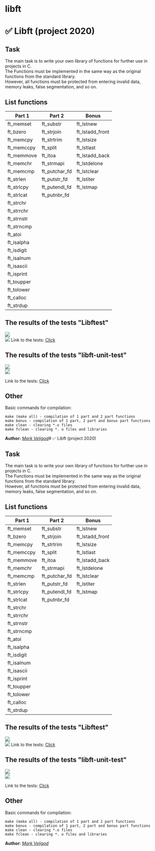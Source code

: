 # libft
# :white_check_mark: Libft (project 2020) 
## Task 
The main task is to write your own library of functions for further use in projects in C.  
The Functions must be implemented in the same way as the original functions from the standard library.  
However, all functions must be protected from entering invalid data, memory leaks, false segmentation, and so on.  
## List functions  
| Part 1  | Part 2 | Bonus |
| ------------- | ------------- | ------------- |
| ft_memset  | ft_substr  | ft_lstnew  |
| ft_bzero  | ft_strjoin  | ft_lstadd_front  |
| ft_memcpy  | ft_strtrim  | ft_lstsize  |
| ft_memccpy  | ft_split  | ft_lstlast  |
| ft_memmove  | ft_itoa  | ft_lstadd_back  |
| ft_memchr  | ft_strmapi  | ft_lstdelone  |
| ft_memcmp  | ft_putchar_fd  | ft_lstclear |
| ft_strlen  | ft_putstr_fd  | ft_lstiter  |
| ft_strlcpy  |ft_putendl_fd  | ft_lstmap  |
| ft_strlcat  | ft_putnbr_fd  |  |
| ft_strchr  |   |   |
| ft_strrchr  |   |   |
| ft_strnstr  |   |   |
| ft_strncmp  |   |   |
| ft_atoi  |   |   |
| ft_isalpha  |   |   |
| ft_isdigit  |  |   |
| ft_isalnum  |   |   |
| ft_isascii  | |   |
| ft_isprint |   |   |
| ft_toupper  |   |   |
| ft_tolower  |  |   |
| ft_calloc  |   |   |
| ft_strdup  |  |   |
## The results of the tests "Libftest"
![](https://github.com/markveligod/libft/raw/master/img/1.png)  
![](https://github.com/markveligod/libft/raw/master/img/2.png) 
Link to the tests: [Click](https://github.com/jtoty/Libftest)
## The results of the tests "libft-unit-test"
![](https://github.com/markveligod/libft/raw/master/img/3.png)  
![](https://github.com/markveligod/libft/raw/master/img/4.png)  
  
Link to the tests: [Click](https://github.com/alelievr/libft-unit-test)
## Other
Basic commands for compilation:
```
make (make all) - compilation of 1 part and 2 part functions  
make bonus - compilation of 1 part, 2 part and bonus part functions  
make clean - clearing *.o files  
make fclean - clearing *. o files and libraries  
```
  
**Author:** *[Mark Veligod](https://github.com/markveligod)*# :white_check_mark: Libft (project 2020) 
## Task 
The main task is to write your own library of functions for further use in projects in C.  
The Functions must be implemented in the same way as the original functions from the standard library.  
However, all functions must be protected from entering invalid data, memory leaks, false segmentation, and so on.  
## List functions  
| Part 1  | Part 2 | Bonus |
| ------------- | ------------- | ------------- |
| ft_memset  | ft_substr  | ft_lstnew  |
| ft_bzero  | ft_strjoin  | ft_lstadd_front  |
| ft_memcpy  | ft_strtrim  | ft_lstsize  |
| ft_memccpy  | ft_split  | ft_lstlast  |
| ft_memmove  | ft_itoa  | ft_lstadd_back  |
| ft_memchr  | ft_strmapi  | ft_lstdelone  |
| ft_memcmp  | ft_putchar_fd  | ft_lstclear |
| ft_strlen  | ft_putstr_fd  | ft_lstiter  |
| ft_strlcpy  |ft_putendl_fd  | ft_lstmap  |
| ft_strlcat  | ft_putnbr_fd  |  |
| ft_strchr  |   |   |
| ft_strrchr  |   |   |
| ft_strnstr  |   |   |
| ft_strncmp  |   |   |
| ft_atoi  |   |   |
| ft_isalpha  |   |   |
| ft_isdigit  |  |   |
| ft_isalnum  |   |   |
| ft_isascii  | |   |
| ft_isprint |   |   |
| ft_toupper  |   |   |
| ft_tolower  |  |   |
| ft_calloc  |   |   |
| ft_strdup  |  |   |
## The results of the tests "Libftest"
![](https://github.com/markveligod/libft/raw/master/img/1.png)  
![](https://github.com/markveligod/libft/raw/master/img/2.png) 
Link to the tests: [Click](https://github.com/jtoty/Libftest)
## The results of the tests "libft-unit-test"
![](https://github.com/markveligod/libft/raw/master/img/3.png)  
![](https://github.com/markveligod/libft/raw/master/img/4.png)  
  
Link to the tests: [Click](https://github.com/alelievr/libft-unit-test)
## Other
Basic commands for compilation:
```
make (make all) - compilation of 1 part and 2 part functions  
make bonus - compilation of 1 part, 2 part and bonus part functions  
make clean - clearing *.o files  
make fclean - clearing *. o files and libraries  
```
  
**Author:** *[Mark Veligod](https://github.com/markveligod)*
